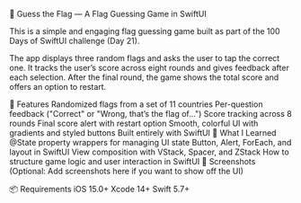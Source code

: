 🎌 Guess the Flag — A Flag Guessing Game in SwiftUI

This is a simple and engaging flag guessing game built as part of the 100 Days of SwiftUI challenge (Day 21).

The app displays three random flags and asks the user to tap the correct one. It tracks the user’s score across eight rounds and gives feedback after each selection. After the final round, the game shows the total score and offers an option to restart.

🚀 Features
Randomized flags from a set of 11 countries
Per-question feedback ("Correct" or "Wrong, that’s the flag of...")
Score tracking across 8 rounds
Final score alert with restart option
Smooth, colorful UI with gradients and styled buttons
Built entirely with SwiftUI
🧠 What I Learned
@State property wrappers for managing UI state
Button, Alert, ForEach, and layout in SwiftUI
View composition with VStack, Spacer, and ZStack
How to structure game logic and user interaction in SwiftUI
📱 Screenshots
(Optional: Add screenshots here if you want to show off the UI)

📦 Requirements
iOS 15.0+
Xcode 14+
Swift 5.7+
